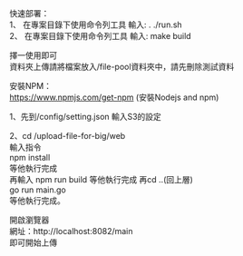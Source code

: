 快速部署：  
   1、 在專案目錄下使用命令列工具 輸入: . ./run.sh  
   2、 在專案目錄下使用命令列工具 輸入: make build  

擇一使用即可  
   資料夾上傳請將檔案放入/file-pool資料夾中，請先刪除測試資料  

安裝NPM：  
https://www.npmjs.com/get-npm  (安裝Nodejs and npm)


1、先到/config/setting.json  輸入S3的設定

2、cd /upload-file-for-big/web  
   輸入指令  
   npm install  
   等他執行完成  
   再輸入
   npm run build
   等他執行完成
   再cd ..(回上層)  
   go run main.go  
   等他執行完成。  


開啟瀏覽器  
網址：http://localhost:8082/main  
即可開始上傳



